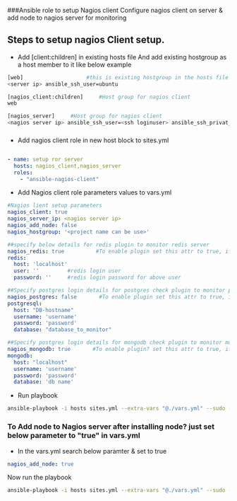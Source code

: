 ###Ansible role to setup Nagios client
Configure nagios client on server & add node to nagios server for monitoring

## Steps to setup nagios Client setup.

* Add [client:children] in existing hosts file And add existing hostgroup as a host member to it like below example
```sh
[web]                    #this is existing hostgroup in the hosts file
<server ip> ansible_ssh_user=ubuntu 

[nagios_client:children]     #Host group for nagios client
web

[nagios_server]     #Host group for nagios client
<nagios server ip> ansible_ssh_user=<ssh loginuser> ansible_ssh_privat_key_file="<private key file or .pem file path>"
```

### 

* Add nagios client role in new host block to sites.yml
```yaml

- name: setup ror server
  hosts: nagios_client,nagios_server
  roles:
    - "ansible-nagios-client"
```

* Add Nagios client role parameters values to vars.yml
```yaml
#Nagios lient setup parameters
nagios_client: true
nagios_server_ip: <nagios server ip>
nagios_add_node: false
nagios_hostgroup: '<project name can be use>'

##specify below details for redis plugin to monitor redis server
nagios_redis: true          #To enable plugin set this attr to true, if not required then keep it commented
redis:
  host: 'localhost'
  user: ''         #redis login user
  password: ''     #redis login password for above user

##Specify postgres login details for postgres check plugin to monitor postgres
nagios_postgres: false       #To enable plugin set this attr to true, if not required then keep it commented
postgresql:
  host: "DB-hostname"
  username: 'username'
  password: 'password'
  database: "database_to_monitor"

##Specify postgres login details for mongodb check plugin to monitor mongodb
nagios_mongodb: true       #To enable plugin? set this attr to true, if not required then keep it commented
mongodb:
  host: "localhost"
  username: 'username'
  password: 'password'
  database: 'db name'
```

* Run playbook
```sh
ansible-playbook -i hosts sites.yml --extra-vars "@./vars.yml" --sudo -vv
```

### To Add node to Nagios server after installing node? just set below parameter to "true" in vars.yml
* In the vars.yml search below paramter & set to true
```yaml
nagios_add_node: true
```

Now run the playbook
```sh
ansible-playbook -i hosts sites.yml --extra-vars "@./vars.yml" --sudo -vv
``` 
